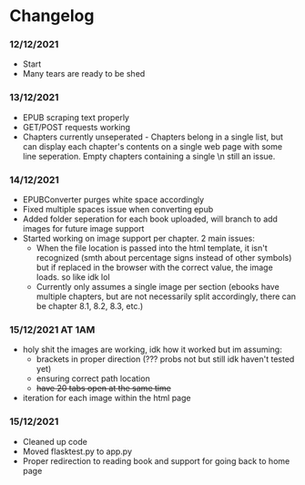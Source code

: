 # Changelog

### 12/12/2021
* Start
* Many tears are ready to be shed

### 13/12/2021
* EPUB scraping text properly
* GET/POST requests working
* Chapters currently unseperated - Chapters belong in a single list, but can display each chapter's contents on a single web page with some line seperation. Empty chapters containing a single \n still an issue.

### 14/12/2021
* EPUBConverter purges white space accordingly
* Fixed multiple spaces issue when converting epub
* Added folder seperation for each book uploaded, will branch to add images for future image support
* Started working on image support per chapter. 2 main issues:
    - When the file location is passed into the html template, it isn't recognized (smth about percentage signs instead of other symbols) but if replaced in the browser with the correct value, the image loads. so like idk lol
    - Currently only assumes a single image per section (ebooks have multiple chapters, but are not necessarily split accordingly, there can be chapter 8.1, 8.2, 8.3, etc.)

### 15/12/2021 AT 1AM
* holy shit the images are working, idk how it worked but im assuming:
    - brackets in proper direction (??? probs not but still idk haven't tested yet)
    - ensuring correct path location
    - ~~have 20 tabs open at the same time~~
* iteration for each image within the html page

### 15/12/2021
* Cleaned up code
* Moved flasktest.py to app.py
* Proper redirection to reading book and support for going back to home page